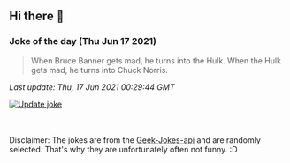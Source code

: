 ## Hi there 👋

### Joke of the day (Thu Jun 17 2021)
<!-- joke -->
>When Bruce Banner gets mad, he turns into the Hulk. When the Hulk gets mad, he turns into Chuck Norris.
<!-- /joke -->

*Last update: Thu, 17 Jun 2021 00:29:44 GMT*

[![Update joke](https://github.com/nclskfm/nclskfm/actions/workflows/joke.yml/badge.svg)](https://github.com/nclskfm/nclskfm/actions/workflows/joke.yml)

<br><br>
Disclaimer: The jokes are from the [Geek-Jokes-api](https://github.com/sameerkumar18/geek-joke-api) and are randomly selected. That's why they are unfortunately often not funny. :D
